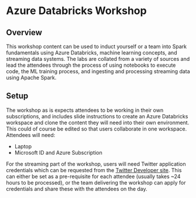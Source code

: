 # Azure Databricks Workshop
## Overview
This workshop content can be used to induct yourself or a team into Spark fundamentals using Azure Databricks, machine learning concepts, and streaming data systems. The labs are collated from a variety of sources and lead the attendees through the process of using notebooks to execute code, the ML training process, and ingesting and processing streaming data using Apache Spark.

## Setup
The workshop as is expects attendees to be working in their own subscriptions, and includes slide instructions to create an Azure Databricks workspace and clone the content they will need into their own environment. This could of course be edited so that users collaborate in one workspace.
Attendees will need:
- Laptop
- Microsoft ID and Azure Subscription

For the streaming part of the workshop, users will need Twitter application credentials which can be requested from the [Twitter Developer site](https://developer.twitter.com/en/apply-for-access.html). This can either be set as a pre-requisite for each attendee (usually takes ~24 hours to be processed), or the team delivering the workshop can apply for credentials and share these with the attendees on the day.